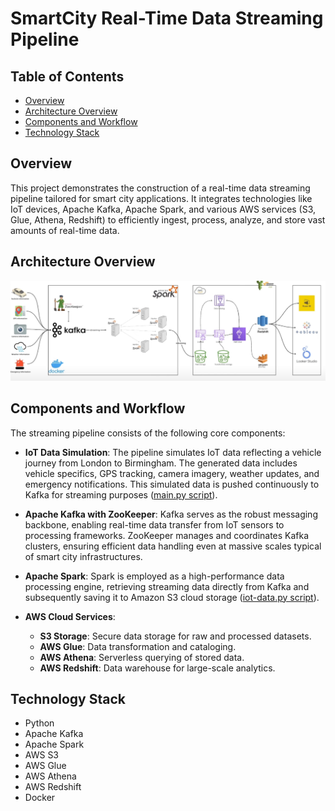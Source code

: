 # SmartCity Real-Time Data Streaming Pipeline

## Table of Contents
- [Overview](#overview)
- [Architecture Overview](#architecture-overview)
- [Components and Workflow](#components-and-workflow)
- [Technology Stack](#technology-stack)

## Overview

This project demonstrates the construction of a real-time data streaming pipeline tailored for smart city applications. It integrates technologies like IoT devices, Apache Kafka, Apache Spark, and various AWS services (S3, Glue, Athena, Redshift) to efficiently ingest, process, analyze, and store vast amounts of real-time data.

## Architecture Overview

![System Architecture](System_Architecture.png)

## Components and Workflow

The streaming pipeline consists of the following core components:

- **IoT Data Simulation**: The pipeline simulates IoT data reflecting a vehicle journey from London to Birmingham. The generated data includes vehicle specifics, GPS tracking, camera imagery, weather updates, and emergency notifications. This simulated data is pushed continuously to Kafka for streaming purposes ([main.py script](https://github.com/yangforbig/SmartCity-End-to-End-Data-Engineering/blob/main/jobs/main.py)).

- **Apache Kafka with ZooKeeper**: Kafka serves as the robust messaging backbone, enabling real-time data transfer from IoT sensors to processing frameworks. ZooKeeper manages and coordinates Kafka clusters, ensuring efficient data handling even at massive scales typical of smart city infrastructures.

- **Apache Spark**: Spark is employed as a high-performance data processing engine, retrieving streaming data directly from Kafka and subsequently saving it to Amazon S3 cloud storage ([iot-data.py script](https://github.com/yangforbig/SmartCity-End-to-End-Data-Engineering/blob/main/jobs/iot-data.py)).

- **AWS Cloud Services**:
    - **S3 Storage**: Secure data storage for raw and processed datasets.
    - **AWS Glue**: Data transformation and cataloging.
    - **AWS Athena**: Serverless querying of stored data.
    - **AWS Redshift**: Data warehouse for large-scale analytics.

## Technology Stack
- Python
- Apache Kafka
- Apache Spark
- AWS S3
- AWS Glue
- AWS Athena
- AWS Redshift
- Docker


